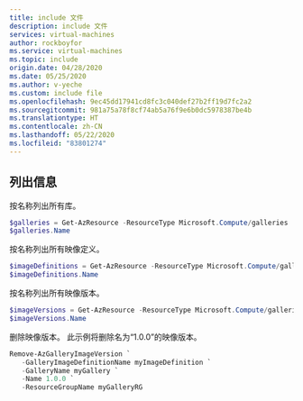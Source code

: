 ```yaml
---
title: include 文件
description: include 文件
services: virtual-machines
author: rockboyfor
ms.service: virtual-machines
ms.topic: include
origin.date: 04/28/2020
ms.date: 05/25/2020
ms.author: v-yeche
ms.custom: include file
ms.openlocfilehash: 9ec45dd17941cd8fc3c040def27b2ff19d7fc2a2
ms.sourcegitcommit: 981a75a78f8cf74ab5a76f9e6b0dc5978387be4b
ms.translationtype: HT
ms.contentlocale: zh-CN
ms.lasthandoff: 05/22/2020
ms.locfileid: "83801274"
---
```

## <a name="list-information"></a>列出信息

按名称列出所有库。

```powershell
$galleries = Get-AzResource -ResourceType Microsoft.Compute/galleries
$galleries.Name
```

按名称列出所有映像定义。

```powershell
$imageDefinitions = Get-AzResource -ResourceType Microsoft.Compute/galleries/images
$imageDefinitions.Name
```

按名称列出所有映像版本。

```powershell
$imageVersions = Get-AzResource -ResourceType Microsoft.Compute/galleries/images/versions
$imageVersions.Name
```

删除映像版本。 此示例将删除名为“1.0.0”的映像版本。

```powershell
Remove-AzGalleryImageVersion `
   -GalleryImageDefinitionName myImageDefinition `
   -GalleryName myGallery `
   -Name 1.0.0 `
   -ResourceGroupName myGalleryRG
```

<!-- Update_Description: update meta properties, wording update, update link -->